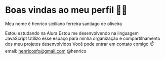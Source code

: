 # Boas vindas ao meu perfil 💙💙
Meu nome é henrico siciliano ferreira santiago de oliveira

Estou estudando na Alura
Estou me desenvolvendo na linguagem JavaScript
Utilizo esse espaço para minha organização e compartilhamento dos meu projetos desenvolvidos
Você pode entrar em contato comigo 📫
email: henricosfo@gmail.com
@henrico
